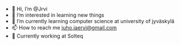 - 👋 Hi, I’m @Jrvi
- 👀 I’m interested in learning new things
- 🎒 I’m currently learning computer science at university of jyväskylä
- 📫 How to reach me juho.jaervi@gmail.com
- 💼 Currently working at Solteq

<!---
Jrvi/Jrvi is a ✨ special ✨ repository because its `README.md` (this file) appears on your GitHub profile.
You can click the Preview link to take a look at your changes.
--->
